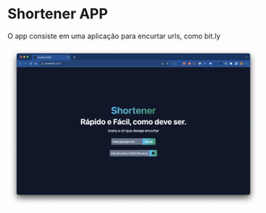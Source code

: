 # Shortener APP

O app consiste em uma aplicação para encurtar urls, como bit.ly

![App preview](./preview.png)
